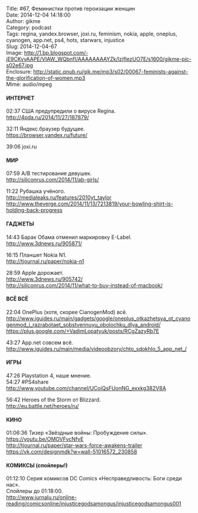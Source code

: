 Title: #67, Феминистки против героизации женщин  
Date: 2014-12-04 14:18:00  
Author: gikme  
Category: podcast  
Tags: regina, yandex.browser, joxi.ru, feminism, nokia, apple, oneplus, cyanogen, app.net, ps4, hots, starwars, injustice  
Slug: 2014-12-04-67  
Image: http://1.bp.blogspot.com/-jE9CKvvAAPE/VIAW_WQbnfI/AAAAAAAAYZk/lzjfIezUO7E/s1600/gikme-pic-s02e67.jpg  
Enclosure: http://static.qnub.ru/gik.me/mp3/s02/00067-feminists-against-the-glorification-of-women.mp3  
Mime: audio/mpeg

#### ИНТЕРНЕТ

02:37 США предупредили о вирусе Regina.  
<http://4pda.ru/2014/11/27/187879/>

32:11 Яндекс.браузер будущее.  
<https://browser.yandex.ru/future/>

39:06 joxi.ru

#### МИР

07:59 A/B тестирование девушек.  
<http://siliconrus.com/2014/11/ab-girls/>

11:22 Рубашка учёного.  
<http://medialeaks.ru/features/2010yt_taylor>  
<http://www.theverge.com/2014/11/13/7213819/your-bowling-shirt-is-holding-back-progress>

#### ГАДЖЕТЫ

14:43 Барак Обама отменил маркировку E-Label.  
<http://www.3dnews.ru/905871/>

16:15 Планшет Nokia N1.  
<http://tjournal.ru/paper/nokia-n1>

28:59 Apple дорожает.  
<http://www.3dnews.ru/905742/>  
<http://siliconrus.com/2014/11/what-to-buy-instead-of-macbook/>

#### ВСЁ ВСЁ

22:04 OnePlus (хотя, скорее CianogenMod) всё.  
<http://www.iguides.ru/main/gadgets/google/oneplus_otkazhetsya_ot_cyanogenmod_i_razrabotaet_sobstvennuyu_obolochku_dlya_android/>  
<https://plus.google.com/+VadimLopatyuk/posts/RCgZazyRb7E>

43:27 App.net совсем всё.  
<http://www.iguides.ru/main/media/videoobzory/chto_sdokhlo_5_app_net_/>

#### ИГРЫ

47:26 Playstation 4, наше мнение.  
54:27 \#PS4share   
<http://www.youtube.com/channel/UCoiQsFUonNG_exxkg382V8A>

56:42 Heroes of the Storm от Blizzard.  
<http://eu.battle.net/heroes/ru/>

#### КИНО

01:06:36 Тизер «Звёздные войны: Пробуждение силы».  
<https://youtu.be/OMOVFvcNfvE>  
<http://tjournal.ru/paper/star-wars-force-awakens-trailer>  
<https://vk.com/designmdk?w=wall-51016572_230858>

#### КОМИКСЫ (спойлеры!)

01:12:10 Серия комиксов DC Comics «Несправедливость: Боги среди  
нас».  
Спойлеры до 01:18:00.  
<http://www.jurnalu.ru/online-reading/comicsonline/injusticegodsamongus/injusticegodsamongus001>

